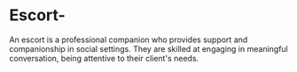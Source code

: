 # Escort-
An escort is a professional companion who provides support and companionship in social settings. They are skilled at engaging in meaningful conversation, being attentive to their client's needs. 
